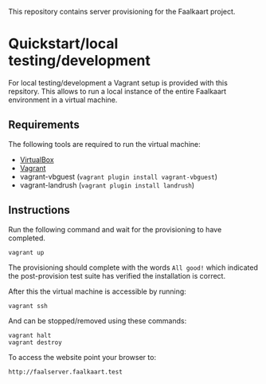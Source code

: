 This repository contains server provisioning for the Faalkaart project.

# Quickstart/local testing/development

For local testing/development a Vagrant setup is provided with this repsitory. This allows to run a local instance of the entire Faalkaart environment in a virtual machine.

## Requirements

The following tools are required to run the virtual machine:

- [VirtualBox](https://www.virtualbox.org/wiki/Downloads)
- [Vagrant](https://www.vagrantup.com/downloads.html)
- vagrant-vbguest (`vagrant plugin install vagrant-vbguest`)
- vagrant-landrush (`vagrant plugin install landrush`)

## Instructions

Run the following command and wait for the provisioning to have completed.

    vagrant up

The provisioning should complete with the words `All good!` which indicated the post-provision test suite has verified the installation is correct.

After this the virtual machine is accessible by running:

    vagrant ssh

And can be stopped/removed using these commands:

    vagrant halt
    vagrant destroy

To access the website point your browser to:

    http://faalserver.faalkaart.test
